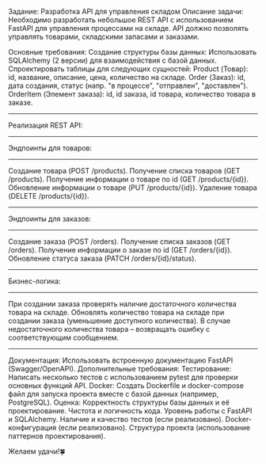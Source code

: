 Задание: Разработка API для управления складом
Описание задачи:
Необходимо разработать небольшое REST API с использованием FastAPI для управления процессами на складе. API должно позволять управлять товарами, складскими запасами и заказами.


Основные требования:
Создание структуры базы данных:
Использовать SQLAlchemy (2 версии) для взаимодействия с базой данных.
Спроектировать таблицы для следующих сущностей:
Product (Товар): id, название, описание, цена, количество на складе.
Order (Заказ): id, дата создания, статус (напр. "в процессе", "отправлен", "доставлен").
OrderItem (Элемент заказа): id, id заказа, id товара, количество товара в заказе.
____________________________________________________________________________________________
Реализация REST API:
____________________________________________________________________________________________
Эндпоинты для товаров:
____________________________________________________________________________________________
Создание товара (POST /products).
Получение списка товаров (GET /products).
Получение информации о товаре по id (GET /products/{id}).
Обновление информации о товаре (PUT /products/{id}).
Удаление товара (DELETE /products/{id}).
____________________________________________________________________________________________
Эндпоинты для заказов:
____________________________________________________________________________________________
Создание заказа (POST /orders).
Получение списка заказов (GET /orders).
Получение информации о заказе по id (GET /orders/{id}).
Обновление статуса заказа (PATCH /orders/{id}/status).
____________________________________________________________________________________________
Бизнес-логика:
____________________________________________________________________________________________
При создании заказа проверять наличие достаточного количества товара на складе.
Обновлять количество товара на складе при создании заказа (уменьшение доступного количества).
В случае недостаточного количества товара – возвращать ошибку с соответствующим сообщением.
____________________________________________________________________________________________
Документация:
Использовать встроенную документацию FastAPI (Swagger/OpenAPI).
Дополнительные требования:
Тестирование:
Написать несколько тестов с использованием pytest для проверки основных функций API.
Docker:
Создать Dockerfile и docker-compose файл для запуска проекта вместе с базой данных (например, PostgreSQL).
Оценка:
Корректность структуры базы данных и её проектирование.
Чистота и логичность кода.
Уровень работы с FastAPI и SQLAlchemy.
Наличие и качество тестов (если реализовано).
Docker-конфигурация (если реализовано).
Структура проекта (использование паттернов проектирования).

Желаем удачи!🍀
